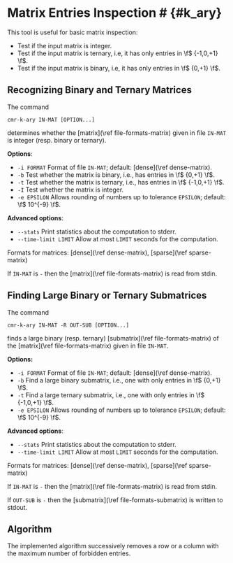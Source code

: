 # Matrix Entries Inspection # {#k_ary}

This tool is useful for basic matrix inspection:

  - Test if the input matrix is integer.
  - Test if the input matrix is ternary, i.e, it has only entries in \f$ \{-1,0,+1\} \f$.
  - Test if the input matrix is binary, i.e, it has only entries in \f$ \{0,+1\} \f$.


## Recognizing Binary and Ternary Matrices ##

The command

    cmr-k-ary IN-MAT [OPTION...]

determines whether the [matrix](\ref file-formats-matrix) given in file `IN-MAT` is integer (resp. binary or ternary).

**Options**:
  - `-i FORMAT`  Format of file `IN-MAT`; default: [dense](\ref dense-matrix).
  - `-b`         Test whether the matrix is binary, i.e., has entries in \f$ \{0,+1\} \f$.
  - `-t`         Test whether the matrix is ternary, i.e., has entries in \f$ \{-1,0,+1\} \f$.
  - `-I`         Test whether the matrix is integer.
  - `-e EPSILON` Allows rounding of numbers up to tolerance `EPSILON`; default: \f$ 10^{-9} \f$.

**Advanced options**:
  - `--stats`            Print statistics about the computation to stderr.
  - `--time-limit LIMIT` Allow at most `LIMIT` seconds for the computation.

Formats for matrices: [dense](\ref dense-matrix), [sparse](\ref sparse-matrix)

If `IN-MAT` is `-` then the [matrix](\ref file-formats-matrix) is read from stdin.


## Finding Large Binary or Ternary Submatrices ##

The command

    cmr-k-ary IN-MAT -R OUT-SUB [OPTION...]

finds a large binary (resp. ternary) [submatrix](\ref file-formats-matrix) of the [matrix](\ref file-formats-matrix) given in file `IN-MAT`.

**Options:**
  - `-i FORMAT`  Format of file `IN-MAT`; default: [dense](\ref dense-matrix).
  - `-b`         Find a large binary submatrix, i.e., one with only entries in \f$ \{0,+1\} \f$.
  - `-t`         Find a large ternary submatrix, i.e., one with only entries in \f$ \{-1,0,+1\} \f$.
  - `-e EPSILON` Allows rounding of numbers up to tolerance `EPSILON`; default: \f$ 10^{-9} \f$.

**Advanced options**:
  - `--stats`            Print statistics about the computation to stderr.
  - `--time-limit LIMIT` Allow at most `LIMIT` seconds for the computation.

Formats for matrices: [dense](\ref dense-matrix), [sparse](\ref sparse-matrix)

If `IN-MAT` is `-` then the [matrix](\ref file-formats-matrix) is read from stdin.

If `OUT-SUB` is `-` then the [submatrix](\ref file-formats-submatrix) is written to stdout.

## Algorithm ##

The implemented algorithm successively removes a row or a column with the maximum number of forbidden entries.
